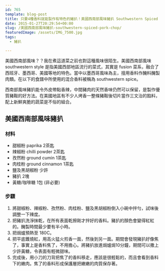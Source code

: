 ```yaml
---
id: 765
template: blog-post
title: 只要4種香料就能製作有特色的豬扒！美國西南部風味豬扒 Southwestern Spiced Pork Chop
date: 2015-01-27T20:29:54+00:00
slug: /美國西南部風味豬扒-southwestern-spiced-pork-chop/
featuredImage: /assets/IMG_7500.jpg
tags:
  - 豬扒

---
```

美國西南部風味？？我在煮這道菜之前也對這種風味很陌生。美國西南部風味 southwestern style 是指美國西部地區流行的菜式，其實是 fusion 菜系，融合了西班牙、墨西哥、美國等地的特色。當中以墨西哥風味為主，擅用香料作醃料醃製肉類。在以下的食譜中所使用的混合香料被稱為 southwestern spice。

西南部風味豬扒能令外皮帶點香辣，中間豬肉的天然香味仍然可以保留，是製作優質豬鞍的好方法。在美國地區有不少人烤香一整條豬鞍後切片當作三文治的餡料，配上新鮮爽脆的蔬菜是不俗的組合。

<!--more-->

## 美國西南部風味豬扒

### 材料

* 甜椒粉 paprika 2茶匙
* 辣椒粉 chilli powder 2茶匙
* 孜然粉 ground cumin 1茶匙
* 肉桂粉 ground cinnamon 1茶匙
* 鹽及黑胡椒粉 少許
* 豬扒 2塊
* 黃糖/咖啡糖 1包 (非必要)

### 步驟

  1. 將甜椒粉、辣椒粉、孜然粉、肉桂粉、鹽及黑胡椒粉倒入小碗中拌勻，試味後調整一下辣度。
  2. 把豬扒洗淨抹乾，在所有表面乾擦剛才拌好的香料。豬扒的顏色會變得紅紅的。醃製時間最少要有半小時。
  3. 把焗爐預熱至 180C。
  4. 把平底鑊燒紅，用高火猛火煎香一面，然後到另一面。期間會發現豬扒好像焦了，事實上是香料焦了，不用擔心。將豬扒放進焗爐焗10分鐘，期間可以撒上少許黃糖，令表面有輕微甜味。
  5. 完成後，用小刀的刀背把焦了的香料移走，應該是很輕鬆的，而且會看到香料下的嫩肉。焦了的香料形成保護層把嫩嫩的肉質保存著。